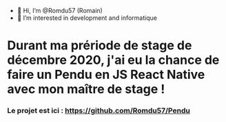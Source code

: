 - 👋 Hi, I’m @Romdu57 (Romain)
- 👀 I’m interested in development and informatique

# Durant ma prériode de stage de décembre 2020, j'ai eu la chance de faire un Pendu en JS React Native avec mon maître de stage !

### Le projet est ici : https://github.com/Romdu57/Pendu
